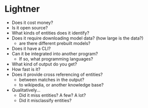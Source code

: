 # Lightner

- Does it cost money?
- Is it open source?
- What kinds of entities does it identify?
- Does it require downloading model data? (how large is the data?)
    - are there different prebuilt models?
- Does it have a CLI?
- Can it be integrated into another program?
    - If so, what programming languages?
- What kind of output do you get?
- How fast is it?
- Does it provide cross referencing of entities?
    - between matches in the output?
    - to wikipedia, or another knowledge base?
- Qualitatively...
    - Did it miss entities?  A few?  A lot?
    - Did it misclassify entities?
